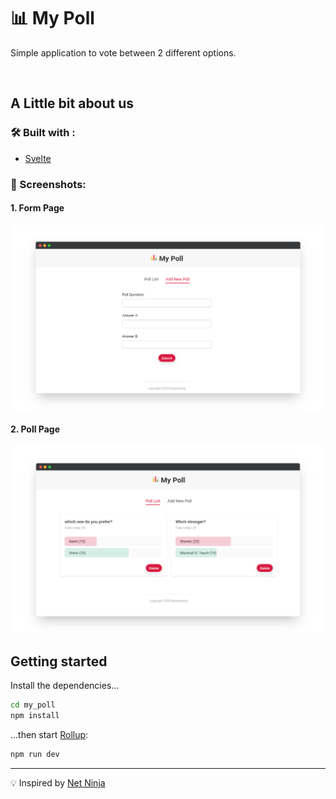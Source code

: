 
# 📊 My Poll
Simple application to vote between 2 different options.

<br />

## A Little bit about us
### 🛠️ Built with :
- [Svelte](https://svelte.dev/)
### ️🌃 Screenshots:
#### 1. Form Page
 ![Login UI](https://github.com/faizinkholiq/my_poll/blob/master/raw/form.png?raw=true)
#### 2. Poll Page
 ![Chat UI](https://github.com/faizinkholiq/my_poll/blob/master/raw/poll.png?raw=true)
<br />

## Getting started
Install the dependencies...

```bash
cd my_poll
npm install
```

...then start [Rollup](https://rollupjs.org):

```bash
npm run dev
```

---

💡 Inspired by [Net Ninja](https://www.youtube.com/watch?v=zojEMeQGGHs&list=PL4cUxeGkcC9hlbrVO_2QFVqVPhlZmz7tO)

